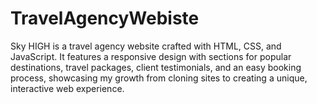 # TravelAgencyWebiste
Sky HIGH is a travel agency website crafted with HTML, CSS, and JavaScript. It features a responsive design with sections for popular destinations, travel packages, client testimonials, and an easy booking process, showcasing my growth from cloning sites to creating a unique, interactive web experience.
